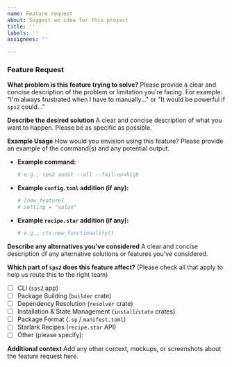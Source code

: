 ```yaml
---
name: Feature request
about: Suggest an idea for this project
title: ''
labels: ''
assignees: ''

---
```


### Feature Request

**What problem is this feature trying to solve?**
Please provide a clear and concise description of the problem or limitation you're facing. For example: "I'm always frustrated when I have to manually..." or "It would be powerful if `sps2` could..."

**Describe the desired solution**
A clear and concise description of what you want to happen. Please be as specific as possible.

**Example Usage**
How would you envision using this feature? Please provide an example of the command(s) and any potential output.

* **Example command:**
    ```sh
    # e.g., sps2 audit --all --fail-on=high
    ```

* **Example `config.toml` addition (if any):**
    ```toml
    # [new_feature]
    # setting = "value"
    ```

* **Example `recipe.star` addition (if any):**
    ```python
    # e.g., ctx.new_functionality()
    ```

**Describe any alternatives you've considered**
A clear and concise description of any alternative solutions or features you've considered.

**Which part of `sps2` does this feature affect?**
(Please check all that apply to help us route this to the right team)

* [ ] CLI (`sps2` app)
* [ ] Package Building (`builder` crate)
* [ ] Dependency Resolution (`resolver` crate)
* [ ] Installation & State Management (`install`/`state` crates)
* [ ] Package Format (`.sp` / `manifest.toml`)
* [ ] Starlark Recipes (`recipe.star` API)
* [ ] Other (please specify):

**Additional context**
Add any other context, mockups, or screenshots about the feature request here.
